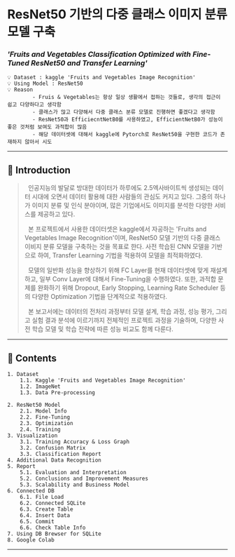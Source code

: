 # ResNet50 기반의 다중 클래스 이미지 분류 모델 구축
### ***'Fruits and Vegetables Classification Optimized with Fine-Tuned ResNet50 and Transfer Learning'***

    💡 Dataset : kaggle 'Fruits and Vegetables Image Recognition'
    💡 Using Model : ResNet50
    💡 Reason
            - Fruis & Vegetables는 항상 일상 생활에서 접하는 것들로, 생각의 접근이 쉽고 다양하다고 생각함
            - 클래스가 많고 다양해서 다중 클래스 분류 모델로 진행하면 좋겠다고 생각함
            - ResNet50과 EfficiecntNetB0를 사용하였고, EfficientNetB0가 성능이 좋은 것처럼 보여도 과적합이 많음
            - 해당 데이터셋에 대해서 kaggle에 Pytorch로 ResNet50을 구현한 코드가 존재하지 않아서 시도


---

## 📌 Introduction

> &nbsp;&nbsp;인공지능의 발달로 방대한 데이터가 하루에도 2.5엑사바이트씩 생성되는 데이터 시대에 오면서
> 데이터 활용헤 대한 사람들의 관심도 커지고 있다. 그중의 하나가 이미지 분류 및 인식 분야이며,
> 많은 기업에서도 이미지를 분석한 다양한 서비스를 제공하고 있다.   
>
> &nbsp;&nbsp;본 프로젝트에서 사용한 데이터셋은 kaggle에서 자공하는
> 'Fruits and Vegetables Image Recognition'이며,
> ResNet50 모델 기반의 다중 클래스 이비지 분류 모델을 구축하는 것을 목표로 한다.
> 사전 학습된 CNN 모델을 기반으로 하여, Transfer Learning 기법을 적용하여 모델을 최적화하였다.  
>  
> &nbsp;&nbsp;모델의 일반화 성능을 향상하기 위해 FC Layer를 현재 데이터셋에 맞게 재설계하고,
> 일부 Conv Layer에 대해서 Fine-Tuning을 수행하였다.
> 또한, 과적합 문제를 완화하기 위해 Dropout, Early Stopping, Learning Rate Scheduler 등의
> 다양한 Optimization 기법을 단계적으로 적용하였다.  
>
> &nbsp;&nbsp;본 보고서에는 데이터의 전처리 과정부터 모델 설계, 학습 과정, 성능 평가,
> 그리고 실험 결과 분석에 이르기까지 전체적인 프로젝트 과정을 기술하며,
> 다양한 사전 학습 모델 및 학습 전략에 따른 성능 비교도 함께 다룬다. 

---

## 📁 Contents

    
    1. Dataset
        1.1. Kaggle 'Fruits and Vegetables Image Recognition'
        1.2. ImageNet
        1.3. Data Pre-processing
    
    2. ResNet50 Model
        2.1. Model Info
        2.2. Fine-Tuning
        2.3. Optimization
        2.4. Training  
    3. Visualization
        3.1. Training Accuracy & Loss Graph
        3.2. Confusion Matrix
        3.3. Classification Report  
    4. Additional Data Recognition  
    5. Report
        5.1. Evaluation and Interpretation
        5.2. Conclusions and Improvement Measures
        5.3. Scalability and Business Model  
    6. Connected DB
        6.1. File Load
        6.2. Connected SQLite
        6.3. Create Table
        6.4. Insert Data
        6.5. Commit
        6.6. Check Table Info  
    7. Using DB Brewser for SQLite  
    8. Google Colab
    

---

